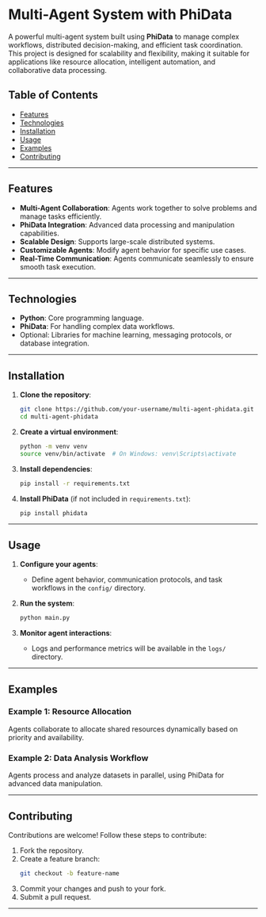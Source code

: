 # Multi-Agent System with PhiData

A powerful multi-agent system built using **PhiData** to manage complex workflows, distributed decision-making, and efficient task coordination. This project is designed for scalability and flexibility, making it suitable for applications like resource allocation, intelligent automation, and collaborative data processing.

## Table of Contents
- [Features](#features)
- [Technologies](#technologies)
- [Installation](#installation)
- [Usage](#usage)
- [Examples](#examples)
- [Contributing](#contributing)
 

---

## Features
- **Multi-Agent Collaboration**: Agents work together to solve problems and manage tasks efficiently.
- **PhiData Integration**: Advanced data processing and manipulation capabilities.
- **Scalable Design**: Supports large-scale distributed systems.
- **Customizable Agents**: Modify agent behavior for specific use cases.
- **Real-Time Communication**: Agents communicate seamlessly to ensure smooth task execution.

---

## Technologies
- **Python**: Core programming language.
- **PhiData**: For handling complex data workflows.
- Optional: Libraries for machine learning, messaging protocols, or database integration.

---

## Installation

1. **Clone the repository**:
    ```bash
    git clone https://github.com/your-username/multi-agent-phidata.git
    cd multi-agent-phidata
    ```

2. **Create a virtual environment**:
    ```bash
    python -m venv venv
    source venv/bin/activate  # On Windows: venv\Scripts\activate
    ```

3. **Install dependencies**:
    ```bash
    pip install -r requirements.txt
    ```

4. **Install PhiData** (if not included in `requirements.txt`):
    ```bash
    pip install phidata
    ```

---

## Usage

1. **Configure your agents**:
    - Define agent behavior, communication protocols, and task workflows in the `config/` directory.

2. **Run the system**:
    ```bash
    python main.py
    ```

3. **Monitor agent interactions**:
    - Logs and performance metrics will be available in the `logs/` directory.

---

## Examples

### Example 1: Resource Allocation
Agents collaborate to allocate shared resources dynamically based on priority and availability.

### Example 2: Data Analysis Workflow
Agents process and analyze datasets in parallel, using PhiData for advanced data manipulation.

---

## Contributing

Contributions are welcome! Follow these steps to contribute:

1. Fork the repository.
2. Create a feature branch:
    ```bash
    git checkout -b feature-name
    ```
3. Commit your changes and push to your fork.
4. Submit a pull request.

---

 
